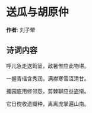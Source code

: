 # 送瓜与胡原仲

**作者**: 刘子翚

## 诗词内容

呼儿急走送筠篮，敌暑惟应此物堪。

一握青瑶含秀润，满襟寒雪沍清甘。

搔园底用修邻怨，剪棘聊应益盗惭。

它日傥收遗瓣种，离离虎掌遍山南。


